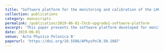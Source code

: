 ```yaml
---
title: "Software platform for the monitoring and calibration of the LHCb Upgrade I silicon detectors"
collection: publications
category: manuscripts
permalink: /publication/2019-06-01-lhcb-upgrade1-software-platform
excerpt: 'This paper presents the software platform developed for monitoring and calibration of silicon detectors in the LHCb Upgrade I, providing an integrated environment for data processing, visualization, and detector performance optimization.'
date: 2019-06-01
venue: 'Acta Physica Polonica B'
paperurl: 'https://doi.org/10.5506/APhysPolB.50.1087'
---
```

